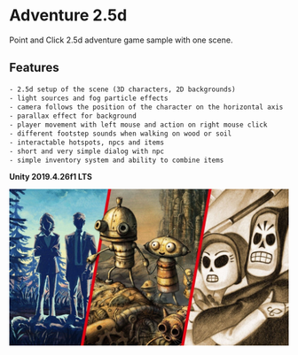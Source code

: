 # Adventure 2.5d

Point and Click 2.5d adventure game sample with one scene.

## Features

	- 2.5d setup of the scene (3D characters, 2D backgrounds)
	- light sources and fog particle effects
	- camera follows the position of the character on the horizontal axis
	- parallax effect for background
	- player movement with left mouse and action on right mouse click
	- different footstep sounds when walking on wood or soil
	- interactable hotspots, npcs and items
	- short and very simple dialog with npc
	- simple inventory system and ability to combine items

**Unity 2019.4.26f1 LTS**

<img src="./cover.jpg">

